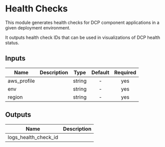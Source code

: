 # Health Checks

This module generates health checks for DCP component applications in a given deployment environment.

It outputs health check IDs that can be used in visualizations of DCP health status.

<!-- START -->

## Inputs

| Name | Description | Type | Default | Required |
|------|-------------|:----:|:-----:|:-----:|
| aws_profile |  | string | - | yes |
| env |  | string | - | yes |
| region |  | string | - | yes |

## Outputs

| Name | Description |
|------|-------------|
| logs_health_check_id |  |

<!-- END -->
